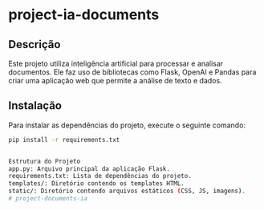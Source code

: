 # project-ia-documents

## Descrição
Este projeto utiliza inteligência artificial para processar e analisar documentos. Ele faz uso de bibliotecas como Flask, OpenAI e Pandas para criar uma aplicação web que permite a análise de texto e dados.

## Instalação
Para instalar as dependências do projeto, execute o seguinte comando:

```bash
pip install -r requirements.txt


Estrutura do Projeto
app.py: Arquivo principal da aplicação Flask.
requirements.txt: Lista de dependências do projeto.
templates/: Diretório contendo os templates HTML.
static/: Diretório contendo arquivos estáticos (CSS, JS, imagens).
# project-documents-ia
